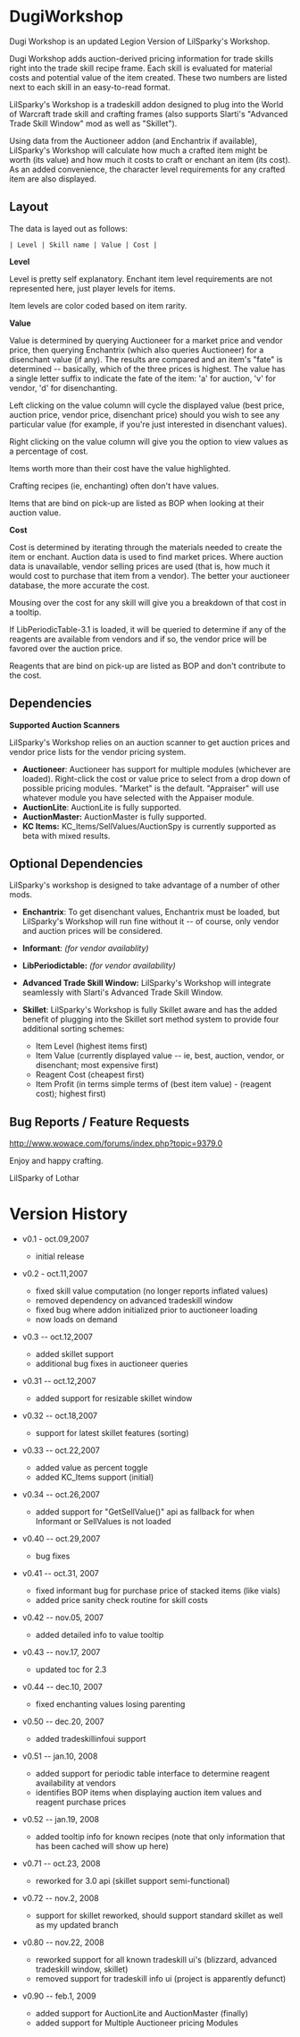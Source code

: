 # DugiWorkshop
Dugi Workshop is an updated Legion Version of LilSparky's Workshop.

Dugi Workshop adds auction-derived pricing information for trade skills right into the trade skill recipe frame. Each skill is evaluated for material costs and potential value of the item created. These two numbers are listed next to each skill in an easy-to-read format.

LilSparky's Workshop is a tradeskill addon designed to plug into the World of Warcraft trade skill and crafting frames (also supports Slarti's "Advanced Trade Skill Window" mod as well as "Skillet").

Using data from the Auctioneer addon (and Enchantrix if available), LilSparky's Workshop will calculate how much a crafted item might be worth (its value) and how much it costs to craft or enchant an item (its cost). As an added convenience, the character level requirements for any crafted item are also displayed.

Layout
-------

The data is layed out as follows:

    | Level | Skill name | Value | Cost |

**Level**

Level is pretty self explanatory. Enchant item level requirements are not represented here, just player levels for items.

Item levels are color coded based on item rarity.

**Value**

Value is determined by querying Auctioneer for a market price and vendor price, then querying Enchantrix (which also queries Auctioneer) for a disenchant value (if any). The results are compared and an item's "fate" is determined -- basically, which of the three prices is highest. The value has a single letter suffix to indicate the fate of the item: 'a' for auction, 'v' for vendor, 'd' for disenchanting.

Left clicking on the value column will cycle the displayed value (best price, auction price, vendor price, disenchant price) should you wish to see any particular value (for example, if you're just interested in disenchant values).

Right clicking on the value column will give you the option to view values as a percentage of cost.

Items worth more than their cost have the value highlighted.

Crafting recipes (ie, enchanting) often don't have values.

Items that are bind on pick-up are listed as BOP when looking at their auction value.

**Cost**

Cost is determined by iterating through the materials needed to create the item or enchant. Auction data is used to find market prices. Where auction data is unavailable, vendor selling prices are used (that is, how much it would cost to purchase that item from a vendor). The better your auctioneer database, the more accurate the cost.

Mousing over the cost for any skill will give you a breakdown of that cost in a tooltip.

If LibPeriodicTable-3.1 is loaded, it will be queried to determine if any of the reagents are available from vendors and if so, the vendor price will be favored over the auction price.

Reagents that are bind on pick-up are listed as BOP and don't contribute to the cost.

Dependencies
------------

**Supported Auction Scanners**

LilSparky's Workshop relies on an auction scanner to get auction prices and vendor price lists for the vendor pricing system.

- **Auctioneer**: Auctioneer has support for multiple modules (whichever are loaded).  Right-click the cost or value price to select from a drop down of possible pricing modules.  "Market" is the default.  "Appraiser" will use whatever module you have selected with the Appaiser module.
- **AuctionLite**: AuctionLite is fully supported.
- **AuctionMaster:** AuctionMaster is fully supported.
- **KC Items:** KC_Items/SellValues/AuctionSpy is currently supported as beta with mixed results.

Optional Dependencies
---------------------

LilSparky's workshop is designed to take advantage of a number of other mods.


- **Enchantrix**: To get disenchant values, Enchantrix must be loaded, but LilSparky's Workshop will run fine without it -- of course, only vendor and auction prices will be considered.
- **Informant**: *(for vendor availablity)*
- **LibPeriodictable:** *(for vendor availability)*
- **Advanced Trade Skill Window:** LilSparky's Workshop will integrate seamlessly with Slarti's Advanced Trade Skill Window.
- **Skillet**: LilSparky's Workshop is fully Skillet aware and has the added benefit of plugging into the Skillet sort method system to provide four additional sorting schemes:

  - Item Level (highest items first)
  - Item Value (currently displayed value -- ie, best, auction, vendor, or disenchant; most expensive first)
  - Reagent Cost (cheapest first)
  - Item Profit (in terms simple terms of (best item value) - (reagent cost); highest first)

Bug Reports / Feature Requests
------------------------------

http://www.wowace.com/forums/index.php?topic=9379.0


Enjoy and happy crafting.

LilSparky of Lothar


Version History
=================

- v0.1 - oct.09,2007
  - initial release

- v0.2 - oct.11,2007
  - fixed skill value computation (no longer reports inflated values)
  - removed dependency on advanced tradeskill window
  - fixed bug where addon initialized prior to auctioneer loading
  - now loads on demand

- v0.3 -- oct.12,2007
  - added skillet support
  - additional bug fixes in auctioneer queries

- v0.31 -- oct.12,2007
  - added support for resizable skillet window

- v0.32 -- oct.18,2007
  - support for latest skillet features (sorting)

- v0.33 -- oct.22,2007
  - added value as percent toggle
  - added KC_Items support (initial)

- v0.34 -- oct.26,2007
  - added support for "GetSellValue()" api as fallback for when Informant or SellValues is not loaded

- v0.40 -- oct.29,2007
  - bug fixes

- v0.41 -- oct.31, 2007
  - fixed informant bug for purchase price of stacked items (like vials)
  - added price sanity check routine for skill costs

- v0.42 -- nov.05, 2007
  - added detailed info to value tooltip

- v0.43 -- nov.17, 2007
  - updated toc for 2.3

- v0.44 -- dec.10, 2007
  - fixed enchanting values losing parenting

- v0.50 -- dec.20, 2007
  - added tradeskillinfoui support

- v0.51 -- jan.10, 2008
  - added support for periodic table interface to determine reagent availability at vendors
  - identifies BOP items when displaying auction item values and reagent purchase prices

- v0.52 -- jan.19, 2008
  - added tooltip info for known recipes (note that only information that has been cached will show up here)

- v0.71 -- oct.23, 2008
  - reworked for 3.0 api (skillet support semi-functional)

- v0.72 -- nov.2, 2008
  - support for skillet reworked, should support standard skillet as well as my updated branch

- v0.80 -- nov.22, 2008
  - reworked support for all known tradeskill ui's (blizzard, advanced tradeskill window, skillet)
  - removed support for tradeskill info ui (project is apparently defunct)

- v0.90 -- feb.1, 2009
  - added support for AuctionLite and AuctionMaster (finally)
  - added support for Multiple Auctioneer pricing Modules

